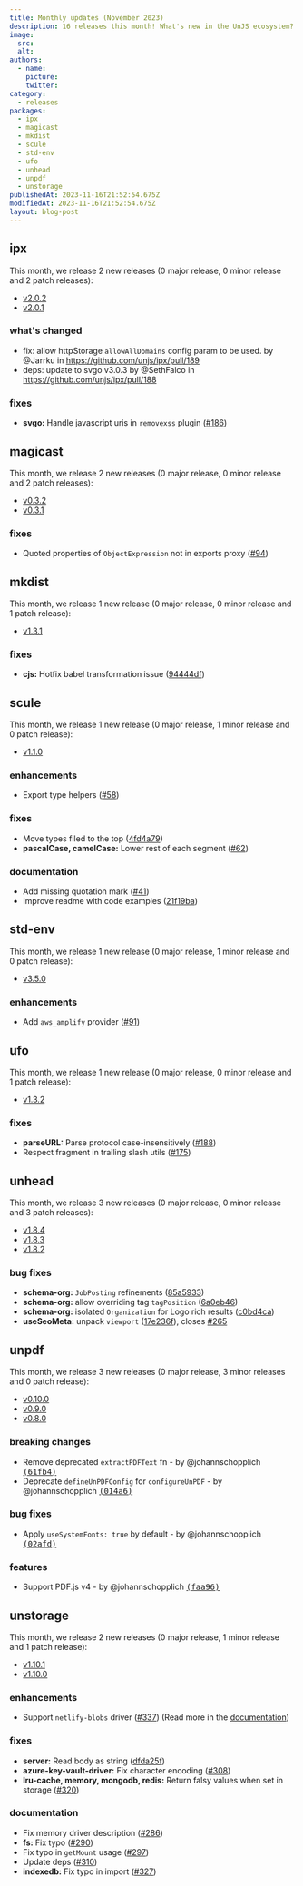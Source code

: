```yaml
---
title: Monthly updates (November 2023)
description: 16 releases this month! What's new in the UnJS ecosystem?
image:
  src:
  alt:
authors:
  - name:
    picture:
    twitter:
category:
  - releases
packages:
  - ipx
  - magicast
  - mkdist
  - scule
  - std-env
  - ufo
  - unhead
  - unpdf
  - unstorage
publishedAt: 2023-11-16T21:52:54.675Z
modifiedAt: 2023-11-16T21:52:54.675Z
layout: blog-post
---
```


## ipx

This month, we release 2 new releases (0 major release, 0 minor release and 2 patch releases):

- [v2.0.2](https://github.com/unjs/ipx/releases/tag/v2.0.2)
- [v2.0.1](https://github.com/unjs/ipx/releases/tag/v2.0.1)

### what's changed

- fix: allow httpStorage `allowAllDomains` config param to be used. by @Jarrku in https://github.com/unjs/ipx/pull/189
- deps: update to svgo v3.0.3 by @SethFalco in https://github.com/unjs/ipx/pull/188

### fixes

- **svgo:** Handle javascript uris in `removexss` plugin ([#186](https://github.com/unjs/ipx/pull/186))

## magicast

This month, we release 2 new releases (0 major release, 0 minor release and 2 patch releases):

- [v0.3.2](https://github.com/unjs/magicast/releases/tag/v0.3.2)
- [v0.3.1](https://github.com/unjs/magicast/releases/tag/v0.3.1)

### fixes

- Quoted properties of `ObjectExpression` not in exports proxy ([#94](https://github.com/unjs/magicast/pull/94))

## mkdist

This month, we release 1 new release (0 major release, 0 minor release and 1 patch release):

- [v1.3.1](https://github.com/unjs/mkdist/releases/tag/v1.3.1)

### fixes

- **cjs:** Hotfix babel transformation issue ([94444df](https://github.com/unjs/mkdist/commit/94444df))

## scule

This month, we release 1 new release (0 major release, 1 minor release and 0 patch release):

- [v1.1.0](https://github.com/unjs/scule/releases/tag/v1.1.0)

### enhancements

- Export type helpers ([#58](https://github.com/unjs/scule/pull/58))

### fixes

- Move types filed to the top ([4fd4a79](https://github.com/unjs/scule/commit/4fd4a79))
- **pascalCase, camelCase:** Lower rest of each segment ([#62](https://github.com/unjs/scule/pull/62))

### documentation

- Add missing quotation mark ([#41](https://github.com/unjs/scule/pull/41))
- Improve readme with code examples ([21f19ba](https://github.com/unjs/scule/commit/21f19ba))

## std-env

This month, we release 1 new release (0 major release, 1 minor release and 0 patch release):

- [v3.5.0](https://github.com/unjs/std-env/releases/tag/v3.5.0)

### enhancements

- Add `aws_amplify` provider ([#91](https://github.com/unjs/std-env/pull/91))

## ufo

This month, we release 1 new release (0 major release, 0 minor release and 1 patch release):

- [v1.3.2](https://github.com/unjs/ufo/releases/tag/v1.3.2)

### fixes

- **parseURL:** Parse protocol case-insensitively ([#188](https://github.com/unjs/ufo/pull/188))
- Respect fragment in trailing slash utils ([#175](https://github.com/unjs/ufo/pull/175))

## unhead

This month, we release 3 new releases (0 major release, 0 minor release and 3 patch releases):

- [v1.8.4](https://github.com/unjs/unhead/releases/tag/v1.8.4)
- [v1.8.3](https://github.com/unjs/unhead/releases/tag/v1.8.3)
- [v1.8.2](https://github.com/unjs/unhead/releases/tag/v1.8.2)

### bug fixes

- **schema-org:** `JobPosting` refinements ([85a5933](https://github.com/unjs/unhead/commit/85a5933))
- **schema-org:** allow overriding tag `tagPosition` ([6a0eb46](https://github.com/unjs/unhead/commit/6a0eb46))
- **schema-org:** isolated `Organization` for Logo rich results ([c0bd4ca](https://github.com/unjs/unhead/commit/c0bd4ca))
- **useSeoMeta:** unpack `viewport` ([17e236f](https://github.com/unjs/unhead/commit/17e236f)), closes [#265](https://github.com/unjs/unhead/issues/265)

## unpdf

This month, we release 3 new releases (0 major release, 3 minor releases and 0 patch release):

- [v0.10.0](https://github.com/unjs/unpdf/releases/tag/v0.10.0)
- [v0.9.0](https://github.com/unjs/unpdf/releases/tag/v0.9.0)
- [v0.8.0](https://github.com/unjs/unpdf/releases/tag/v0.8.0)

### breaking changes

- Remove deprecated `extractPDFText` fn - by @johannschopplich [<samp>(61fb4)</samp>](https://github.com/unjs/unpdf/commit/61fb4f8)
- Deprecate `defineUnPDFConfig` for `configureUnPDF` - by @johannschopplich [<samp>(014a6)</samp>](https://github.com/unjs/unpdf/commit/014a6ea)

### bug fixes

- Apply `useSystemFonts: true` by default - by @johannschopplich [<samp>(02afd)</samp>](https://github.com/unjs/unpdf/commit/02afd71)

### features

- Support PDF.js v4 - by @johannschopplich [<samp>(faa96)</samp>](https://github.com/unjs/unpdf/commit/faa9648)

## unstorage

This month, we release 2 new releases (0 major release, 1 minor release and 1 patch release):

- [v1.10.1](https://github.com/unjs/unstorage/releases/tag/v1.10.1)
- [v1.10.0](https://github.com/unjs/unstorage/releases/tag/v1.10.0)

### enhancements

- Support `netlify-blobs` driver ([#337](https://github.com/unjs/unstorage/pull/337)) (Read more in the [documentation](https://unstorage.unjs.io/drivers/netlify-blobs))

### fixes

- **server:** Read body as string ([dfda25f](https://github.com/unjs/unstorage/commit/dfda25f))
- **azure-key-vault-driver:** Fix character encoding ([#308](https://github.com/unjs/unstorage/pull/308))
- **lru-cache, memory, mongodb, redis:** Return falsy values when set in storage ([#320](https://github.com/unjs/unstorage/pull/320))

### documentation

- Fix memory driver description ([#286](https://github.com/unjs/unstorage/pull/286))
- **fs:** Fix typo ([#290](https://github.com/unjs/unstorage/pull/290))
- Fix typo in `getMount` usage ([#297](https://github.com/unjs/unstorage/pull/297))
- Update deps ([#310](https://github.com/unjs/unstorage/pull/310))
- **indexedb:** Fix typo in import ([#327](https://github.com/unjs/unstorage/pull/327))